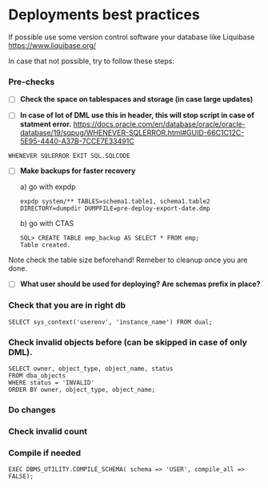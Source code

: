 # Deployments best practices

If possible use some version control software your database like Liquibase
https://www.liquibase.org/

In case that not possible, try to follow these steps:

### Pre-checks

- [ ] **Check the space on tablespaces and storage (in case large updates)** 

- [ ] **In case of lot of DML use this in header, this will stop script in case of statment error.** 
https://docs.oracle.com/en/database/oracle/oracle-database/19/sqpug/WHENEVER-SQLERROR.html#GUID-66C1C12C-5E95-4440-A37B-7CCE7E33491C
```
WHENEVER SQLERROR EXIT SQL.SQLCODE
```

- [ ] **Make backups for faster recovery** 

    a) go with expdp 
    ```
    expdp system/** TABLES=schema1.table1, schema1.table2 DIRECTORY=dumpdir DUMPFILE=pre-deploy-export-date.dmp
    ```

    b) go with CTAS
    ```
    SQL> CREATE TABLE emp_backup AS SELECT * FROM emp;
    Table created.
    ```

Note check the table size beforehand!
Remeber to cleanup once you are done.

- [ ] **What user should be used for deploying? Are schemas prefix in place?** 





### Check that you are in right db
```
SELECT sys_context('userenv', 'instance_name') FROM dual;
```


### Check invalid objects before (can be skipped in case of only DML).

```
SELECT owner, object_type, object_name, status
FROM dba_objects
WHERE status = 'INVALID'
ORDER BY owner, object_type, object_name;
```

### Do changes 



### Check invalid count

### Compile if needed
```
EXEC DBMS_UTILITY.COMPILE_SCHEMA( schema => 'USER', compile_all => FALSE);
```